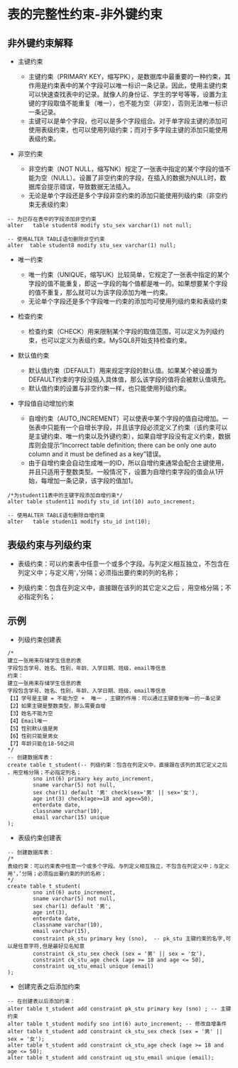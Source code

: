 # 表的完整性约束-非外键约束

## 非外键约束解释

- 主键约束 
  - 主键约束（PRIMARY KEY，缩写PK），是数据库中最重要的一种约束，其作用是约束表中的某个字段可以唯一标识一条记录。因此，使用主键约束可以快速查找表中的记录。就像人的身份证、学生的学号等等，设置为主键的字段取值不能重复（唯一），也不能为空（非空），否则无法唯一标识一条记录。
  - 主键可以是单个字段，也可以是多个字段组合。对于单字段主键的添加可使用表级约束，也可以使用列级约束；而对于多字段主键的添加只能使用表级约束。

- 非空约束 
  - 非空约束（NOT NULL，缩写NK）规定了一张表中指定的某个字段的值不能为空（NULL）。设置了非空约束的字段，在插入的数据为NULL时，数据库会提示错误，导致数据无法插入。
  - 无论是单个字段还是多个字段非空约束的添加只能使用列级约束（非空约束无表级约束）

```mysql
-- 为已存在表中的字段添加非空约束 
alter   table student8 modify stu_sex varchar(1) not null;

-- 使用ALTER TABLE语句删除非空约束 
alter  table student8 modify stu_sex varchar(1) null;
```

- 唯一约束
  - 唯一约束（UNIQUE，缩写UK）比较简单，它规定了一张表中指定的某个字段的值不能重复，即这一字段的每个值都是唯一的。如果想要某个字段的值不重复，那么就可以为该字段添加为唯一约束。
  - 无论单个字段还是多个字段唯一约束的添加均可使用列级约束和表级约束

- 检查约束
  - 检查约束（CHECK）用来限制某个字段的取值范围，可以定义为列级约束，也可以定义为表级约束。MySQL8开始支持检查约束。 

- 默认值约束 
  - 默认值约束（DEFAULT）用来规定字段的默认值。如果某个被设置为DEFAULT约束的字段没插入具体值，那么该字段的值将会被默认值填充。
  -  默认值约束的设置与非空约束一样，也只能使用列级约束。

- 字段值自动增加约束
  - 自增约束（AUTO_INCREMENT）可以使表中某个字段的值自动增加。一张表中只能有一个自增长字段，并且该字段必须定义了约束（该约束可以是主键约束、唯一约束以及外键约束），如果自增字段没有定义约束，数据库则会提示“Incorrect table definition; there can be only one auto column and it must be defined as a key”错误。
  - 由于自增约束会自动生成唯一的ID，所以自增约束通常会配合主键使用，并且只适用于整数类型。一般情况下，设置为自增约束字段的值会从1开始，每增加一条记录，该字段的值加1。

```mysql
/*为student11表中的主键字段添加自增约束*/
alter table student11 modify stu_id int(10) auto_increment;

-- 使用ALTER TABLE语句删除自增约束 
alter   table studen11 modify stu_id int(10);
```

## 表级约束与列级约束

- 表级约束：可以约束表中任意一个或多个字段。与列定义相互独立，不包含在列定义中；与定义用‘，’分隔；必须指出要约束的列的名称；

- 列级约束：包含在列定义中，直接跟在该列的其它定义之后 ，用空格分隔；不必指定列名；

## 示例

- 列级约束创建表

```mysql
/*
建立一张用来存储学生信息的表
字段包含学号、姓名、性别，年龄、入学日期、班级，email等信息
约束：
建立一张用来存储学生信息的表
字段包含学号、姓名、性别，年龄、入学日期、班级，email等信息
【1】学号是主键 = 不能为空 +  唯一 ，主键的作用：可以通过主键查到唯一的一条记录【2】如果主键是整数类型，那么需要自增
【3】姓名不能为空
【4】Email唯一
【5】性别默认值是男
【6】性别只能是男女
【7】年龄只能在18-50之间
*/
-- 创建数据库表：
create table t_student(-- 列级约束：包含在列定义中，直接跟在该列的其它定义之后 ，用空格分隔；不必指定列名；
        sno int(6) primary key auto_increment, 
        sname varchar(5) not null, 
        sex char(1) default '男' check(sex='男' || sex='女'),
        age int(3) check(age>=18 and age<=50),
        enterdate date,
        classname varchar(10),
        email varchar(15) unique
);
```

- 表级约束创建表

```mysql
-- 创建数据库表：
/*
表级约束：可以约束表中任意一个或多个字段。与列定义相互独立，不包含在列定义中；与定义用‘，’分隔；必须指出要约束的列的名称；
*/
create table t_student( 
        sno int(6) auto_increment, 
        sname varchar(5) not null, 
        sex char(1) default '男',
        age int(3),
        enterdate date,
        classname varchar(10),
        email varchar(15),
        constraint pk_stu primary key (sno),  -- pk_stu 主键约束的名字,可以是任意字符,但是最好见名知意
        constraint ck_stu_sex check (sex = '男' || sex = '女'),
        constraint ck_stu_age check (age >= 18 and age <= 50),
        constraint uq_stu_email unique (email)
);
```

- 创建完表之后添加约束

```mysql
-- 在创建表以后添加约束：
alter table t_student add constraint pk_stu primary key (sno) ; -- 主键约束
alter table t_student modify sno int(6) auto_increment; -- 修改自增条件
alter table t_student add constraint ck_stu_sex check (sex = '男' || sex = '女');
alter table t_student add constraint ck_stu_age check (age >= 18 and age <= 50);
alter table t_student add constraint uq_stu_email unique (email);
```

